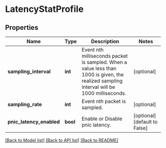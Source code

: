 # LatencyStatProfile

## Properties
Name | Type | Description | Notes
------------ | ------------- | ------------- | -------------
**sampling_interval** | **int** | Event nth milliseconds packet is sampled. When a value less than 1000 is given, the realized sampling interval will be 1000 milliseconds.  | [optional] 
**sampling_rate** | **int** | Event nth packet is sampled.  | [optional] 
**pnic_latency_enabled** | **bool** | Enable or Disable pnic latency.  | [optional] [default to False]

[[Back to Model list]](../README.md#documentation-for-models) [[Back to API list]](../README.md#documentation-for-api-endpoints) [[Back to README]](../README.md)

